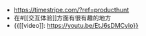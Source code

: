 - https://timestripe.com/?ref=producthunt
- 在#[[交互体验]]方面有很有趣的地方
- {{[[video]]: https://youtu.be/EtJ6sDMCylo}}
